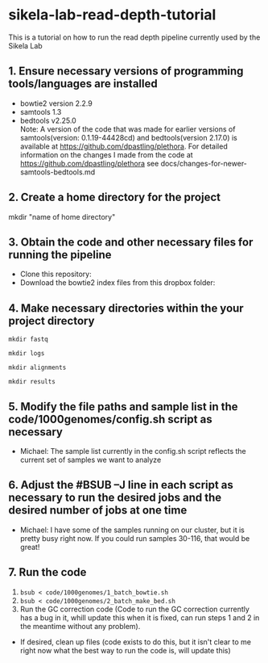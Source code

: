 # sikela-lab-read-depth-tutorial

This is a tutorial on how to run the read depth pipeline currently used by the Sikela Lab

## 1. Ensure necessary versions of programming tools/languages are installed
- bowtie2 version 2.2.9  
- samtools 1.3
- bedtools v2.25.0  
Note: A version of the code that was made for earlier versions of samtools(version: 0.1.19-44428cd) and bedtools(version 2.17.0) is available at https://github.com/dpastling/plethora.  For detailed information on the changes I made from the code at https://github.com/dpastling/plethora see docs/changes-for-newer-samtools-bedtools.md

## 2. Create a home directory for the project
mkdir "name of home directory"

## 3. Obtain the code and other necessary files for running the pipeline  
- Clone this repository: 
- Download the bowtie2 index files from this dropbox folder: 

## 4. Make necessary directories within the your project directory  
```
mkdir fastq
```
```
mkdir logs
```   
```
mkdir alignments
```  
```
mkdir results
```  
## 5. Modify the file paths and sample list in the code/1000genomes/config.sh script as necessary
- Michael: The sample list currently in the config.sh script reflects the current set of samples we want to analyze

## 6. Adjust the #BSUB –J line in each script as necessary to run the desired jobs and the desired number of jobs at one time
- Michael: I have some of the samples running on our cluster, but it is pretty busy right now.  If you could run samples 30-116, that would be great! 

## 7.  Run the code  
1.  ```bsub < code/1000genomes/1_batch_bowtie.sh```      
2.  ```bsub < code/1000genomes/2_batch_make_bed.sh```  
3.  Run the GC correction code (Code to run the GC correction currently has a bug in it, whill update this when it is fixed, can run steps 1 and 2 in the meantime without any problem).  
- If desired, clean up files (code exists to do this, but it isn't clear to me right now what the best way to run the code is, will update this)


